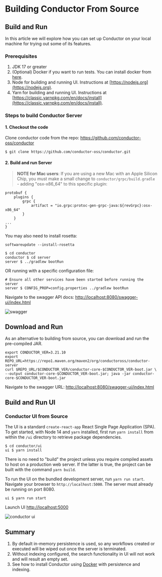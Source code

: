 # Building Conductor From Source
## Build and Run

In this article we will explore how you can set up Conductor on your local machine for trying out some of its
features.

### Prerequisites
1. JDK 17 or greater
2. (Optional) Docker if you want to run tests.  You can install docker from [here](https://www.docker.com/get-started/).
3. Node for building and running UI.  Instructions at [https://nodejs.org](https://nodejs.org).
4. Yarn for building and running UI.  Instructions at [https://classic.yarnpkg.com/en/docs/install](https://classic.yarnpkg.com/en/docs/install).

### Steps to build Conductor Server

#### 1. Checkout the code
Clone conductor code from the repo: https://github.com/conductor-oss/conductor

```shell
$ git clone https://github.com/conductor-oss/conductor.git
```
#### 2. Build and run Server

> **NOTE for Mac users**: If you are using a new Mac with an Apple Silicon Chip, you must make a small change to ```conductor/grpc/build.gradle``` - adding "osx-x86_64" to this specific plugin:
```
protobuf {
    plugins {
        grpc {
            artifact = "io.grpc:protoc-gen-grpc-java:${revGrpc}:osx-x86_64"
        }
    }
...
}
```

You may also need to install rosetta:

```shell
softwareupdate --install-rosetta
```

```shell
$ cd conductor
conductor $ cd server
server $ ../gradlew bootRun
```

OR running with a specific configuration file:

```shell
# Ensure all other services have been started before running the server
server $ CONFIG_PROP=config.properties ../gradlew bootRun
```

Navigate to the swagger API docs:
[http://localhost:8080/swagger-ui/index.html](http://localhost:8080/swagger-ui/index.html)

![swagger](swagger.png)

## Download and Run
As an alternative to building from source, you can download and run the pre-compiled JAR.

```shell
export CONDUCTOR_VER=3.21.10
export REPO_URL=https://repo1.maven.org/maven2/org/conductoross/conductor-server
curl $REPO_URL/$CONDUCTOR_VER/conductor-core-$CONDUCTOR_VER-boot.jar \
--output conductor-core-$CONDUCTOR_VER-boot.jar; java -jar conductor-core-$CONDUCTOR_VER-boot.jar
```

Navigate to the swagger URL: [http://localhost:8080/swagger-ui/index.html](http://localhost:8080/swagger-ui/index.html)



## Build and Run UI

### Conductor UI from Source

The UI is a standard `create-react-app` React Single Page Application (SPA). To get started, with Node 14 and `yarn` installed, first run `yarn install` from within the `/ui` directory to retrieve package dependencies.


```shell
$ cd conductor/ui
ui $ yarn install
```

There is no need to "build" the project unless you require compiled assets to host on a production web server. If the latter is true, the project can be built with the command `yarn build`.

To run the UI on the bundled development server, run `yarn run start`. Navigate your browser to `http://localhost:5000`. The server must already be running on port 8080.

```shell
ui $ yarn run start
```

Launch UI [http://localhost:5000](http://localhost:5000)

![conductor ui](conductorUI.png)

## Summary
1. By default in-memory persistence is used, so any workflows created or executed will be wiped out once the server is terminated.
2. Without indexing configured, the search functionality in UI will not work and will result an empty set.
3. See how to install Conductor using [Docker](docker.md) with persistence and indexing.
